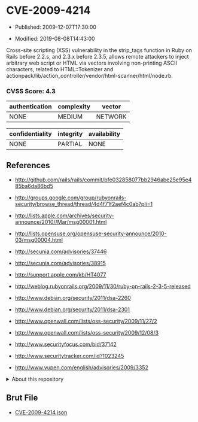 # CVE-2009-4214

- Published: 2009-12-07T17:30:00

- Modified: 2019-08-08T14:43:00

Cross-site scripting (XSS) vulnerability in the strip_tags function in Ruby on Rails before 2.2.s, and 2.3.x before 2.3.5, allows remote attackers to inject arbitrary web script or HTML via vectors involving non-printing ASCII characters, related to HTML::Tokenizer and actionpack/lib/action_controller/vendor/html-scanner/html/node.rb.

### CVSS Score: **4.3**

| authentication | complexity | vector |
| --- | --- | --- |
| NONE | MEDIUM | NETWORK |

| confidentiality | integrity | availability |
| --- | --- | --- |
| NONE | PARTIAL | NONE |

## References

* http://github.com/rails/rails/commit/bfe032858077bb2946abe25e95e485ba6da86bd5

* http://groups.google.com/group/rubyonrails-security/browse_thread/thread/4d4f71f2aef4c0ab?pli=1

* http://lists.apple.com/archives/security-announce/2010//Mar/msg00001.html

* http://lists.opensuse.org/opensuse-security-announce/2010-03/msg00004.html

* http://secunia.com/advisories/37446

* http://secunia.com/advisories/38915

* http://support.apple.com/kb/HT4077

* http://weblog.rubyonrails.org/2009/11/30/ruby-on-rails-2-3-5-released

* http://www.debian.org/security/2011/dsa-2260

* http://www.debian.org/security/2011/dsa-2301

* http://www.openwall.com/lists/oss-security/2009/11/27/2

* http://www.openwall.com/lists/oss-security/2009/12/08/3

* http://www.securityfocus.com/bid/37142

* http://www.securitytracker.com/id?1023245

* http://www.vupen.com/english/advisories/2009/3352

<details>
<summary>About this repository</summary> 

  This repository is part of the project [Live Hack CVE](https://github.com/Live-Hack-CVE). Main website can be found [www.live-hack.org](https://www.live-hack.org) 
  
  Made by [Sn0wAlice](https://github.com/Sn0wAlice) for the people that care about security and need to have a feed of the latest CVEs. Hope you enjoy it, don't forget to star the repo and follow me on [Twitter](https://twitter.com/Sn0wAlice) and [Github](https://github.com/Sn0wAlice). And that is my [personnal website](https://www.alice-snow.me/)

  - [Home Page](https://github.com/Live-Hack-CVE)
  - [Framework](https://github.com/Live-Hack-CVE/cve-framework)
  - [CVE database](https://github.com/Live-Hack-CVE/full_database)
  - [Changelog](https://github.com/Live-Hack-CVE/Changelog)
</details>

## Brut File

* [CVE-2009-4214.json](https://raw.githubusercontent.com/Live-Hack-CVE/full_database/main/cves/2009/CVE-2009-4214.json)

